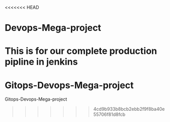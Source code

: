 <<<<<<< HEAD
# Devops-Mega-project
This is for our complete production pipline in jenkins
=======
# Gitops-Devops-Mega-project
Gitops-Devops-Mega-project
>>>>>>> 4cd9b933b8bcb2ebb2f9f8ba40e55706f81d8fcb
